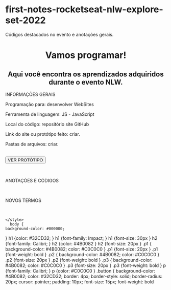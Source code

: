 # first-notes-rocketseat-nlw-explore-set-2022
Códigos destacados no evento e anotações gerais.
<!DOCTYPE html>
<html lang="pt_BR">
<head>
  <meta charset="UTF-8">
  <meta http-equiv="X-UA-Compatible" content="IE=edge">
  <meta name="viewport" content="width=device-width, initial-scale=1.0">
  <title>NLW First Notes</title>
<h1><center>Vamos programar! </center></h1>
<h2><center>Aqui você encontra os aprendizados adquiridos durante o evento NLW.</center> </h2>  
<body>
<p class="p1">INFORMAÇÕES GERAIS</p>
<p> Programação para: desenvolver WebSites </p>
<p> Ferramenta de linguagem: JS - JavaScript </p>
<p> Local do código: repositório site GitHub </p>
<p> Link do site ou protótipo feito: criar. </p>
<p> Pastas de arquivos: criar.</p><br>
  <button type="button" class="button" id="button" >
    VER PROTÓTIPO
  </button>
  <p><br>
 <p class="p2">ANOTAÇÕES E CÓDIGOS</p>
  <p><br>
    
<p class="p3">NOVOS TERMOS</p>
  <p><br>

    </style>
      body {
    background-color: #000000;
  }
h1 {color: #32CD32;
  }
h1 {font-family: Impact;
}
h1 {font-size: 30px
}
h2 {font-family: Calibri;
}
h2 {color: #4B0082
  }
h2 {font-size: 20px
}
  .p1 {
    background-color: #4B0082;
    color: #C0C0C0
  }
.p1 {font-size: 20px
}
.p1 {font-weight: bold
}
  .p2 {
    background-color: #4B0082;
    color: #C0C0C0
  }
.p2 {font-size: 20px
}
.p2 {font-weight: bold
}
  .p3 {
    background-color: #4B0082;
    color: #C0C0C0
  }
.p3 {font-size: 20px
}
.p3 {font-weight: bold
}
p {font-family: Calibri;
}
p {color: #C0C0C0
  }
.button {
    background-color: #4B0082;
    color: #32CD32;
    border: 4px;
    border-style: solid;
    border-radius: 20px;
    cursor: pointer;
  padding: 10px;
    font-size: 15px;
  font-weight: bold
  </style>





